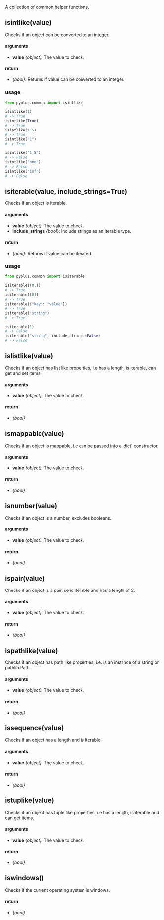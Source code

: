A collection of common helper functions.

## isintlike(value)
Checks if an object can be converted to an integer.

#### arguments
* **value** *{object}*: The value to check.

#### return
* *{bool}*: Returns if value can be converted to an integer.

### usage
```python
from pyplus.common import isintlike

isintlike(1)
# -> True
isintlike(True)
# -> True
isintlike(1.5)
# -> True
isintlike("1")
# -> True

isintlike("1.5")
# -> False
isintlike("one")
# -> False
isintlike("inf")
# -> False
```
## isiterable(value, include_strings=True)
Checks if an object is iterable.

#### arguments
* **value** *{object}*: The value to check.
* **include_strings** *{bool}*: Include strings as an iterable type.

#### return
* *{bool}*: Returns if value can be iterated.

### usage
```python
from pyplus.common import isiterable

isiterable((0,))
# -> True
isiterable([0])
# -> True
isiterable({"key": "value"})
# -> True
isiterable("string")
# -> True

isiterable(1)
# -> False
isiterable("string", include_strings=False)
# -> False
```
## islistlike(value)
Checks if an object has list like properties, i.e has a length, is iterable, can get and set items.

#### arguments
* **value** *{object}*: The value to check.

#### return
* *{bool}*

## ismappable(value)
Checks if an object is mappable, i.e can be passed into a 'dict' constructor.

#### arguments
* **value** *{object}*: The value to check.

#### return
* *{bool}*

## isnumber(value)
Checks if an object is a number, excludes booleans.

#### arguments
* **value** *{object}*: The value to check.

#### return
* *{bool}*

## ispair(value)
Checks if an object is a pair, i.e is iterable and has a length of 2.

#### arguments
* **value** *{object}*: The value to check.

#### return
* *{bool}*

## ispathlike(value)
Checks if an object has path like properties, i.e. is an instance of a string or pathlib.Path.

#### arguments
* **value** *{object}*: The value to check.

#### return
* *{bool}*

## issequence(value)
Checks if an object has a length and is iterable.

#### arguments
* **value** *{object}*: The value to check.

#### return
* *{bool}*

## istuplike(value)
Checks if an object has tuple like properties, i.e has a length, is iterable and can get items.

#### arguments
* **value** *{object}*: The value to check.

#### return
* *{bool}*

## iswindows()
Checks if the current operating system is windows.

#### return
* *{bool}*

